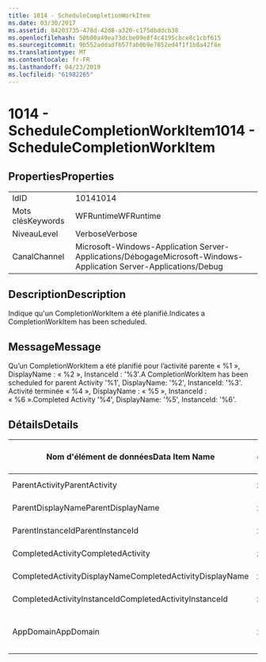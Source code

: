 ```yaml
---
title: 1014 - ScheduleCompletionWorkItem
ms.date: 03/30/2017
ms.assetid: 84203735-478d-42d8-a320-c175dbddcb38
ms.openlocfilehash: 50b00a49ea73dcbe09e8f4c4195cbce8c1cbf615
ms.sourcegitcommit: 9b552addadfb57fab0b9e7852ed4f1f1b8a42f8e
ms.translationtype: MT
ms.contentlocale: fr-FR
ms.lasthandoff: 04/23/2019
ms.locfileid: "61982265"
---
```

# <a name="1014---schedulecompletionworkitem"></a><span data-ttu-id="fa404-102">1014 - ScheduleCompletionWorkItem</span><span class="sxs-lookup"><span data-stu-id="fa404-102">1014 - ScheduleCompletionWorkItem</span></span>
## <a name="properties"></a><span data-ttu-id="fa404-103">Properties</span><span class="sxs-lookup"><span data-stu-id="fa404-103">Properties</span></span>  
  
|||  
|-|-|  
|<span data-ttu-id="fa404-104">Id</span><span class="sxs-lookup"><span data-stu-id="fa404-104">ID</span></span>|<span data-ttu-id="fa404-105">1014</span><span class="sxs-lookup"><span data-stu-id="fa404-105">1014</span></span>|  
|<span data-ttu-id="fa404-106">Mots clés</span><span class="sxs-lookup"><span data-stu-id="fa404-106">Keywords</span></span>|<span data-ttu-id="fa404-107">WFRuntime</span><span class="sxs-lookup"><span data-stu-id="fa404-107">WFRuntime</span></span>|  
|<span data-ttu-id="fa404-108">Niveau</span><span class="sxs-lookup"><span data-stu-id="fa404-108">Level</span></span>|<span data-ttu-id="fa404-109">Verbose</span><span class="sxs-lookup"><span data-stu-id="fa404-109">Verbose</span></span>|  
|<span data-ttu-id="fa404-110">Canal</span><span class="sxs-lookup"><span data-stu-id="fa404-110">Channel</span></span>|<span data-ttu-id="fa404-111">Microsoft-Windows-Application Server-Applications/Débogage</span><span class="sxs-lookup"><span data-stu-id="fa404-111">Microsoft-Windows-Application Server-Applications/Debug</span></span>|  
  
## <a name="description"></a><span data-ttu-id="fa404-112">Description</span><span class="sxs-lookup"><span data-stu-id="fa404-112">Description</span></span>  
 <span data-ttu-id="fa404-113">Indique qu'un CompletionWorkItem a été planifié.</span><span class="sxs-lookup"><span data-stu-id="fa404-113">Indicates a CompletionWorkItem has been scheduled.</span></span>  
  
## <a name="message"></a><span data-ttu-id="fa404-114">Message</span><span class="sxs-lookup"><span data-stu-id="fa404-114">Message</span></span>  
 <span data-ttu-id="fa404-115">Qu’un CompletionWorkItem a été planifié pour l’activité parente « %1 », DisplayName : « %2 », InstanceId : '%3'.</span><span class="sxs-lookup"><span data-stu-id="fa404-115">A CompletionWorkItem has been scheduled for parent Activity '%1', DisplayName: '%2', InstanceId: '%3'.</span></span>  <span data-ttu-id="fa404-116">Activité terminée « %4 », DisplayName : « %5 », InstanceId : « %6 ».</span><span class="sxs-lookup"><span data-stu-id="fa404-116">Completed Activity '%4', DisplayName: '%5', InstanceId: '%6'.</span></span>  
  
## <a name="details"></a><span data-ttu-id="fa404-117">Détails</span><span class="sxs-lookup"><span data-stu-id="fa404-117">Details</span></span>  
  
|<span data-ttu-id="fa404-118">Nom d'élément de données</span><span class="sxs-lookup"><span data-stu-id="fa404-118">Data Item Name</span></span>|<span data-ttu-id="fa404-119">Type d'élément de données</span><span class="sxs-lookup"><span data-stu-id="fa404-119">Data Item Type</span></span>|<span data-ttu-id="fa404-120">Description</span><span class="sxs-lookup"><span data-stu-id="fa404-120">Description</span></span>|  
|--------------------|--------------------|-----------------|  
|<span data-ttu-id="fa404-121">ParentActivity</span><span class="sxs-lookup"><span data-stu-id="fa404-121">ParentActivity</span></span>|<span data-ttu-id="fa404-122">xs:string</span><span class="sxs-lookup"><span data-stu-id="fa404-122">xs:string</span></span>|<span data-ttu-id="fa404-123">Nom de type de l'activité parente.</span><span class="sxs-lookup"><span data-stu-id="fa404-123">The type name of the parent activity.</span></span>|  
|<span data-ttu-id="fa404-124">ParentDisplayName</span><span class="sxs-lookup"><span data-stu-id="fa404-124">ParentDisplayName</span></span>|<span data-ttu-id="fa404-125">xs:string</span><span class="sxs-lookup"><span data-stu-id="fa404-125">xs:string</span></span>|<span data-ttu-id="fa404-126">Nom complet de l'activité parente.</span><span class="sxs-lookup"><span data-stu-id="fa404-126">The display name of the parent activity.</span></span>|  
|<span data-ttu-id="fa404-127">ParentInstanceId</span><span class="sxs-lookup"><span data-stu-id="fa404-127">ParentInstanceId</span></span>|<span data-ttu-id="fa404-128">xs:string</span><span class="sxs-lookup"><span data-stu-id="fa404-128">xs:string</span></span>|<span data-ttu-id="fa404-129">ID d'instance de l'activité parente.</span><span class="sxs-lookup"><span data-stu-id="fa404-129">The instance id of the parent activity.</span></span>|  
|<span data-ttu-id="fa404-130">CompletedActivity</span><span class="sxs-lookup"><span data-stu-id="fa404-130">CompletedActivity</span></span>|<span data-ttu-id="fa404-131">xs:string</span><span class="sxs-lookup"><span data-stu-id="fa404-131">xs:string</span></span>|<span data-ttu-id="fa404-132">Nom de type de l'activité achevée.</span><span class="sxs-lookup"><span data-stu-id="fa404-132">The type name of the completed activity.</span></span>|  
|<span data-ttu-id="fa404-133">CompletedActivityDisplayName</span><span class="sxs-lookup"><span data-stu-id="fa404-133">CompletedActivityDisplayName</span></span>|<span data-ttu-id="fa404-134">xs:string</span><span class="sxs-lookup"><span data-stu-id="fa404-134">xs:string</span></span>|<span data-ttu-id="fa404-135">Nom complet de l'activité achevée.</span><span class="sxs-lookup"><span data-stu-id="fa404-135">The display name of the completed activity.</span></span>|  
|<span data-ttu-id="fa404-136">CompletedActivityInstanceId</span><span class="sxs-lookup"><span data-stu-id="fa404-136">CompletedActivityInstanceId</span></span>|<span data-ttu-id="fa404-137">xs:string</span><span class="sxs-lookup"><span data-stu-id="fa404-137">xs:string</span></span>|<span data-ttu-id="fa404-138">ID d'instance de l'activité achevée.</span><span class="sxs-lookup"><span data-stu-id="fa404-138">The instance id of the completed activity.</span></span>|  
|<span data-ttu-id="fa404-139">AppDomain</span><span class="sxs-lookup"><span data-stu-id="fa404-139">AppDomain</span></span>|<span data-ttu-id="fa404-140">xs:string</span><span class="sxs-lookup"><span data-stu-id="fa404-140">xs:string</span></span>|<span data-ttu-id="fa404-141">Chaîne retournée par AppDomain.CurrentDomain.FriendlyName.</span><span class="sxs-lookup"><span data-stu-id="fa404-141">The string returned by AppDomain.CurrentDomain.FriendlyName.</span></span>|
